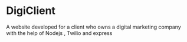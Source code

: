 # DigiClient
A website developed for a client who owns a digital marketing company with the help of Nodejs , Twilio and express 
